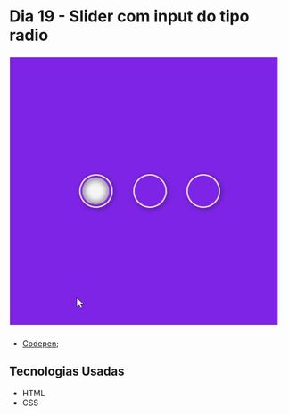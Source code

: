 # Dia 19 - Slider com input do tipo radio

![Slider com input do tipo radio](./day19.gif?raw=true "Slider com input do tipo radio")

*   [Codepen](https://codepen.io/lizvidotti91/pen/GRErxQb); 

## Tecnologias Usadas

*   HTML
*   CSS 
